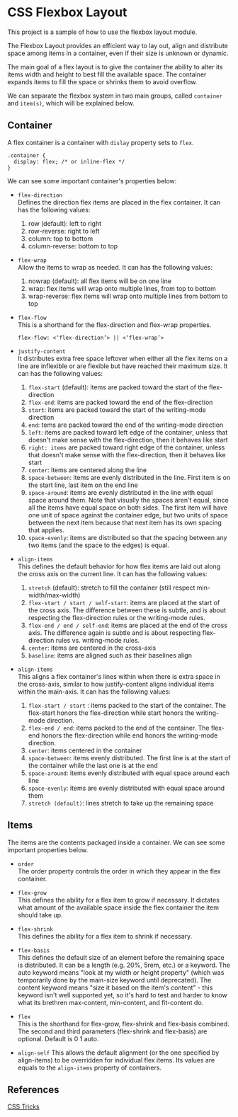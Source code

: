 # CSS Flexbox Layout

This project is a sample of how to use the flexbox layout module.

The Flexbox Layout provides an efficient way to lay out, align and distribute space among items in a container, even if their size is unknown or dynamic.

The main goal of a flex layout is to give the container the ability to alter its items width and height to best fill the available space. The container expands items to fill the space or shrinks them to avoid overflow.

We can separate the flexbox system in two main groups, called `container` and `item(s)`, which will be
explained below.


## Container

A flex container is a container with `dislay` property sets to `flex`.

```
.container {
  display: flex; /* or inline-flex */
}
```

We can see some important container's properties below:

- `flex-direction`  
  Defines the direction flex items are placed in the flex container. It can has the following values:  
  
  1. row (default): left to right
  2. row-reverse: right to left
  3. column: top to bottom
  4. column-reverse: bottom to top


- `flex-wrap`  
  Allow the items to wrap as needed. It can has the following values:  

  1. nowrap (default): all flex items will be on one line
  2. wrap: flex items will wrap onto multiple lines, from top to bottom
  3. wrap-reverse: flex items will wrap onto multiple lines from bottom to top


- `flex-flow`  
  This is a shorthand for the flex-direction and flex-wrap properties.  

  `flex-flow: <‘flex-direction’> || <‘flex-wrap’>`


- `justify-content`  
  It distributes extra free space leftover when either all the flex items on a line are inflexible or are flexible but have reached their maximum size. It can has the following values:  

  1. `flex-start` (default): items are packed toward the start of the flex-direction
  2. `flex-end`: items are packed toward the end of the flex-direction
  3. `start`: items are packed toward the start of the writing-mode direction
  4. `end`: tems are packed toward the end of the writing-mode direction
  5. `left`: items are packed toward left edge of the container, unless that doesn't make sense with the flex-direction, then it behaves like start
  6. `right: items` are packed toward right edge of the container, unless that doesn't make sense with the flex-direction, then it behaves like start
  7. `center`: items are centered along the line
  8. `space-between`: items are evenly distributed in the line. First item is on the start line, last item on the end line
  9. `space-around`: items are evenly distributed in the line with equal space around them. Note that visually the spaces aren't equal, since all the items have equal space on both sides. The first item will have one unit of space against the container edge, but two units of space between the next item because that next item has its own spacing that applies.
  10. `space-evenly`: items are distributed so that the spacing between any two items (and the space to the edges) is equal.


- `align-items`  
  This defines the default behavior for how flex items are laid out along the cross axis on the current line. It can has the following values:  

  1. `stretch` (default): stretch to fill the container (still respect min-width/max-width)
  2. `flex-start / start / self-start`: items are placed at the start of the cross axis. The difference between these is subtle, and is about respecting the flex-direction rules or the writing-mode rules.
  3. `flex-end / end / self-end`: items are placed at the end of the cross axis. The difference again is subtle and is about respecting flex-direction rules vs. writing-mode rules.
  4. `center`: items are centered in the cross-axis
  5. `baseline`: items are aligned such as their baselines align


- `align-items`  
  This aligns a flex container's lines within when there is extra space in the cross-axis, similar to how justify-content aligns individual items within the main-axis. It can has the following values:  

  1. `flex-start / start` : items packed to the start of the container. The flex-start honors the flex-direction while start honors the writing-mode direction.
  2. `flex-end / end`: items packed to the end of the container. The flex-end honors the flex-direction while end honors the writing-mode direction.
  3. `center`: items centered in the container
  4. `space-between`: items evenly distributed. The first line is at the start of the container while the last one is at the end
  5. `space-around`: items evenly distributed with equal space around each line
  6. `space-evenly`: items are evenly distributed with equal space around them
  7. `stretch (default)`: lines stretch to take up the remaining space



## Items

The items are the contents packaged inside a container. We can see some important properties below.

- `order`  
  The order property controls the order in which they appear in the flex container.

- `flex-grow`  
  This defines the ability for a flex item to grow if necessary.  It dictates what amount of the available space inside the flex container the item should take up.

- `flex-shrink`  
  This defines the ability for a flex item to shrink if necessary.

- `flex-basis`  
  This defines the default size of an element before the remaining space is distributed. It can be a length (e.g. 20%, 5rem, etc.) or a keyword. The auto keyword means "look at my width or height property" (which was temporarily done by the main-size keyword until deprecated). The content keyword means "size it based on the item's content" - this keyword isn't well supported yet, so it's hard to test and harder to know what its brethren max-content, min-content, and fit-content do.

- `flex`  
  This is the shorthand for flex-grow, flex-shrink and flex-basis combined. The second and third parameters (flex-shrink and flex-basis) are optional. Default is 0 1 auto.

- `align-self`
  This allows the default alignment (or the one specified by align-items) to be overridden for individual flex items. Its values are equals to the `align-items` property of containers.


## References
[CSS Tricks](https://css-tricks.com/snippets/css/a-guide-to-flexbox/)